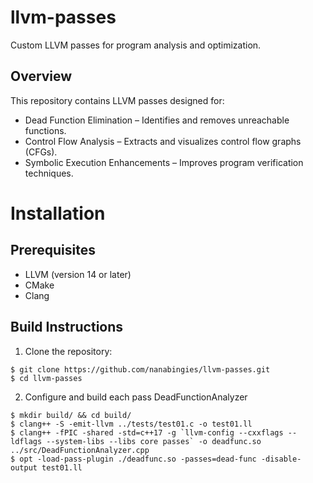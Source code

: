 # llvm-passes
Custom LLVM passes for program analysis and optimization.

## Overview
This repository contains LLVM passes designed for:
- Dead Function Elimination – Identifies and removes unreachable functions.
- Control Flow Analysis – Extracts and visualizes control flow graphs (CFGs).
- Symbolic Execution Enhancements – Improves program verification techniques.

# Installation

## Prerequisites
- LLVM (version 14 or later)
- CMake
- Clang

## Build Instructions
1. Clone the repository:
``` console
$ git clone https://github.com/nanabingies/llvm-passes.git
$ cd llvm-passes
```

2. Configure and build each pass
DeadFunctionAnalyzer
``` console
$ mkdir build/ && cd build/
$ clang++ -S -emit-llvm ../tests/test01.c -o test01.ll
$ clang++ -fPIC -shared -std=c++17 -g `llvm-config --cxxflags --ldflags --system-libs --libs core passes` -o deadfunc.so ../src/DeadFunctionAnalyzer.cpp
$ opt -load-pass-plugin ./deadfunc.so -passes=dead-func -disable-output test01.ll
```
